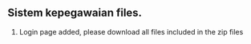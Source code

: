 ## Sistem kepegawaian files.

1. Login page added, please download all files included in the zip files


